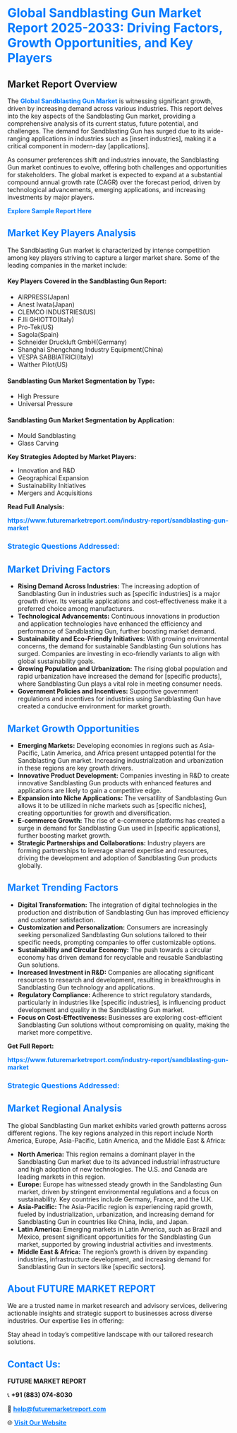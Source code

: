 <h1 style="color: #007BFF;">Global Sandblasting Gun Market Report 2025-2033: Driving Factors, Growth Opportunities, and Key Players</h1>

<section id="overview">
<h2>Market Report Overview</h2>
<p>The <a href="https://www.futuremarketreport.com/industry-report/sandblasting-gun-market" style="color: #007BFF; text-decoration: none;"><strong>Global Sandblasting Gun Market</strong></a> is witnessing significant growth, driven by increasing demand across various industries. This report delves into the key aspects of the Sandblasting Gun market, providing a comprehensive analysis of its current status, future potential, and challenges. The demand for Sandblasting Gun has surged due to its wide-ranging applications in industries such as [insert industries], making it a critical component in modern-day [applications].</p>
<p>As consumer preferences shift and industries innovate, the Sandblasting Gun market continues to evolve, offering both challenges and opportunities for stakeholders. The global market is expected to expand at a substantial compound annual growth rate (CAGR) over the forecast period, driven by technological advancements, emerging applications, and increasing investments by major players.</p>
</section>

<section id="overview">
<p><a href="https://www.futuremarketreport.com/request-sample/reportId=97815" style="color: #007BFF; text-decoration: none;"><strong>Explore Sample Report Here</strong></a></p>
</section>

<section id="key-players">
<h2 style="color: #007BFF;">Market Key Players Analysis</h2>
<p>The Sandblasting Gun market is characterized by intense competition among key players striving to capture a larger market share. Some of the leading companies in the market include:</p>
<h4>Key Players Covered in the Sandblasting Gun Report:</h4>
<ul><li>AIRPRESS(Japan)</li><li>Anest Iwata(Japan)</li><li>CLEMCO INDUSTRIES(US)</li><li>F.lli GHIOTTO(Italy)</li><li>Pro-Tek(US)</li><li>Sagola(Spain)</li><li>Schneider Druckluft GmbH(Germany)</li><li>Shanghai Shengchang Industry Equipment(China)</li><li>VESPA SABBIATRICI(Italy)</li><li>Walther Pilot(US)</li></ul>
<h4>Sandblasting Gun Market Segmentation by Type:</h4>
<ul><li>High Pressure</li><li>Universal Pressure</li></ul>

<h4>Sandblasting Gun Market Segmentation by Application:</h4>
<ul><li>Mould Sandblasting</li><li>Glass Carving</li></ul>
<p><strong>Key Strategies Adopted by Market Players:</strong></p>
<ul>
<li>Innovation and R&D</li>
<li>Geographical Expansion</li>
<li>Sustainability Initiatives</li>
<li>Mergers and Acquisitions</li>
</ul>
</section>

<section>
<p><strong>Read Full Analysis: </strong></p><a href="https://www.futuremarketreport.com/industry-report/sandblasting-gun-market" style="color: #007BFF; text-decoration: none;"><strong>https://www.futuremarketreport.com/industry-report/sandblasting-gun-market</strong></a>
<h3 style="color: #007BFF;">Strategic Questions Addressed:</h3>
</section>

<section id="driving-factors">
<h2 style="color: #007BFF;">Market Driving Factors</h2>
<ul>
<li><strong>Rising Demand Across Industries:</strong> The increasing adoption of Sandblasting Gun in industries such as [specific industries] is a major growth driver. Its versatile applications and cost-effectiveness make it a preferred choice among manufacturers.</li>
<li><strong>Technological Advancements:</strong> Continuous innovations in production and application technologies have enhanced the efficiency and performance of Sandblasting Gun, further boosting market demand.</li>
<li><strong>Sustainability and Eco-Friendly Initiatives:</strong> With growing environmental concerns, the demand for sustainable Sandblasting Gun solutions has surged. Companies are investing in eco-friendly variants to align with global sustainability goals.</li>
<li><strong>Growing Population and Urbanization:</strong> The rising global population and rapid urbanization have increased the demand for [specific products], where Sandblasting Gun plays a vital role in meeting consumer needs.</li>
<li><strong>Government Policies and Incentives:</strong> Supportive government regulations and incentives for industries using Sandblasting Gun have created a conducive environment for market growth.</li>
</ul>
</section>

<section id="growth-opportunities">
<h2 style="color: #007BFF;">Market Growth Opportunities</h2>
<ul>
<li><strong>Emerging Markets:</strong> Developing economies in regions such as Asia-Pacific, Latin America, and Africa present untapped potential for the Sandblasting Gun market. Increasing industrialization and urbanization in these regions are key growth drivers.</li>
<li><strong>Innovative Product Development:</strong> Companies investing in R&D to create innovative Sandblasting Gun products with enhanced features and applications are likely to gain a competitive edge.</li>
<li><strong>Expansion into Niche Applications:</strong> The versatility of Sandblasting Gun allows it to be utilized in niche markets such as [specific niches], creating opportunities for growth and diversification.</li>
<li><strong>E-commerce Growth:</strong> The rise of e-commerce platforms has created a surge in demand for Sandblasting Gun used in [specific applications], further boosting market growth.</li>
<li><strong>Strategic Partnerships and Collaborations:</strong> Industry players are forming partnerships to leverage shared expertise and resources, driving the development and adoption of Sandblasting Gun products globally.</li>
</ul>
</section>

<section id="trending-factors">
<h2 style="color: #007BFF;">Market Trending Factors</h2>
<ul>
<li><strong>Digital Transformation:</strong> The integration of digital technologies in the production and distribution of Sandblasting Gun has improved efficiency and customer satisfaction.</li>
<li><strong>Customization and Personalization:</strong> Consumers are increasingly seeking personalized Sandblasting Gun solutions tailored to their specific needs, prompting companies to offer customizable options.</li>
<li><strong>Sustainability and Circular Economy:</strong> The push towards a circular economy has driven demand for recyclable and reusable Sandblasting Gun solutions.</li>
<li><strong>Increased Investment in R&D:</strong> Companies are allocating significant resources to research and development, resulting in breakthroughs in Sandblasting Gun technology and applications.</li>
<li><strong>Regulatory Compliance:</strong> Adherence to strict regulatory standards, particularly in industries like [specific industries], is influencing product development and quality in the Sandblasting Gun market.</li>
<li><strong>Focus on Cost-Effectiveness:</strong> Businesses are exploring cost-efficient Sandblasting Gun solutions without compromising on quality, making the market more competitive.</li>
</ul>
</section>

<section>
<p><strong>Get Full Report: </strong></p><a href="https://www.futuremarketreport.com/industry-report/sandblasting-gun-market" style="color: #007BFF; text-decoration: none;"><strong>https://www.futuremarketreport.com/industry-report/sandblasting-gun-market</strong></a>
<h3 style="color: #007BFF;">Strategic Questions Addressed:</h3>
</section>


<section id="regional-analysis">
<h2 style="color: #007BFF;">Market Regional Analysis</h2>
<p>The global Sandblasting Gun market exhibits varied growth patterns across different regions. The key regions analyzed in this report include North America, Europe, Asia-Pacific, Latin America, and the Middle East & Africa:</p>
<ul>
<li><strong>North America:</strong> This region remains a dominant player in the Sandblasting Gun market due to its advanced industrial infrastructure and high adoption of new technologies. The U.S. and Canada are leading markets in this region.</li>
<li><strong>Europe:</strong> Europe has witnessed steady growth in the Sandblasting Gun market, driven by stringent environmental regulations and a focus on sustainability. Key countries include Germany, France, and the U.K.</li>
<li><strong>Asia-Pacific:</strong> The Asia-Pacific region is experiencing rapid growth, fueled by industrialization, urbanization, and increasing demand for Sandblasting Gun in countries like China, India, and Japan.</li>
<li><strong>Latin America:</strong> Emerging markets in Latin America, such as Brazil and Mexico, present significant opportunities for the Sandblasting Gun market, supported by growing industrial activities and investments.</li>
<li><strong>Middle East & Africa:</strong> The region’s growth is driven by expanding industries, infrastructure development, and increasing demand for Sandblasting Gun in sectors like [specific sectors].</li>
</ul>
</section>

<footer>
<h2 style="color: #007BFF;">About FUTURE MARKET REPORT</h2>
<p>We are a trusted name in market research and advisory services, delivering actionable insights and strategic support to businesses across diverse industries. Our expertise lies in offering:</p>

<p>Stay ahead in today’s competitive landscape with our tailored research solutions.</p>

<h2 style="color: #007BFF;">Contact Us:</h2>
<p><strong>FUTURE MARKET REPORT</strong></p>
<p>📞 <strong>+91 (883) 074-8030</strong></p>
<p>📧 <strong><a href="mailto:help@futuremarketreport.com" style="color: #007BFF;">help@futuremarketreport.com</a></strong></p>
<p>🌐 <strong><a href="https://www.futuremarketreport.com/" style="color: #007BFF;">Visit Our Website</a></strong></p>
</footer>